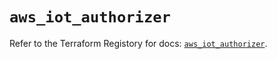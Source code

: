 # `aws_iot_authorizer`

Refer to the Terraform Registory for docs: [`aws_iot_authorizer`](https://registry.terraform.io/providers/hashicorp/aws/5.6.2/docs/resources/iot_authorizer).
